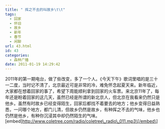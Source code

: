 ```yaml
---
title: " 挥之不去的叫故乡\t\t"
tags:
  - 回家
  - 怀旧
  - 故乡
  - 新年
  - 春节
  - 闲聊
url: 43.html
id: 43
categories:
  - 森林广播
date: 2011-01-19 14:29:42
---
```


2011年的第一期电台，做了些改变，多了一个人。《今天下午》歌词里唱的是三十一二度，当时记不清了，北京最近可是非常的冷，难免怀念起夏天来。新年临近，大家都在想着回家的事了，希望下周能顺利拿到回家的火车票。来北京11年了，每年还是盼着回家的这几天，虽然已经是所谓的新北京人，但北京在我看来仍然只是他乡。虽然有时故乡已经变得陌生，回家后都找不着要去的地方；他乡变得日益熟悉，一问哪个地方，都门儿清，但故乡仍然是故乡，有种挥之不去的气味，他乡也仍然是他乡，有种你沉浸其中却仍然陌生的气味。   \[embed\]http://www.coletree.com/radio/coletree\_radio\_011.mp3\[/embed\]